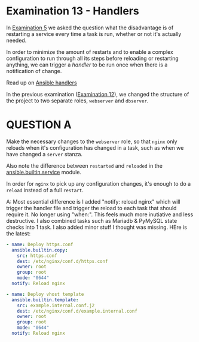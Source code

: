 # Examination 13 - Handlers

In [Examination 5](../05/) we asked the question what the disadvantage is of restarting
a service every time a task is run, whether or not it's actually needed.

In order to minimize the amount of restarts and to enable a complex configuration to run
through all its steps before reloading or restarting anything, we can trigger a _handler_
to be run once when there is a notification of change.

Read up on [Ansible handlers](https://docs.ansible.com/ansible/latest/playbook_guide/playbooks_handlers.html)

In the previous examination ([Examination 12](../12/)), we changed the structure of the project to two separate
roles, `webserver` and `dbserver`.

# QUESTION A

Make the necessary changes to the `webserver` role, so that `nginx` only reloads when it's configuration
has changed in a task, such as when we have changed a `server` stanza.

Also note the difference between `restarted` and `reloaded` in the [ansible.builtin.service](https://docs.ansible.com/ansible/latest/collections/ansible/builtin/service_module.html) module.

In order for `nginx` to pick up any configuration changes, it's enough to do a `reload` instead of
a full `restart`.

A: Most essential difference is I added "notify: reload nginx" which will trigger the handler file and trigger the reload to each task that should require it. No longer using "when:". This feels much more inutiative and less destructive. I also combined tasks such as Mariadb & PyMySQL state checks into 1 task. I also added minor stuff I thought was missing. HEre is the latest:

```yaml
- name: Deploy https.conf
  ansible.builtin.copy:
    src: https.conf
    dest: /etc/nginx/conf.d/https.conf
    owner: root
    group: root
    mode: "0644"
  notify: Reload nginx

- name: Deploy vhost template
  ansible.builtin.template:
    src: example.internal.conf.j2
    dest: /etc/nginx/conf.d/example.internal.conf
    owner: root
    group: root
    mode: "0644"
  notify: Reload nginx
```
